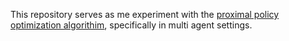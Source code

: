 This repository serves as me experiment with the [proximal policy optimization algorithim](https://arxiv.org/abs/1707.06347), specifically in multi agent settings.
